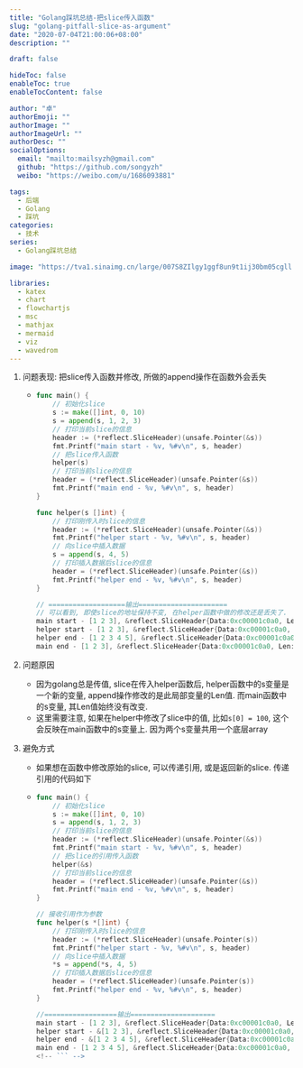 ```yaml
---
title: "Golang踩坑总结-把slice传入函数"
slug: "golang-pitfall-slice-as-argument"
date: "2020-07-04T21:00:06+08:00"
description: ""

draft: false

hideToc: false
enableToc: true
enableTocContent: false

author: "卓"
authorEmoji: ""
authorImage: ""
authorImageUrl: ""
authorDesc: ""
socialOptions:
  email: "mailto:mailsyzh@gmail.com"
  github: "https://github.com/songyzh"
  weibo: "https://weibo.com/u/1686093881"

tags:
  - 后端
  - Golang
  - 踩坑
categories:
  - 技术
series:
  - Golang踩坑总结

image: "https://tva1.sinaimg.cn/large/007S8ZIlgy1ggf8un9t1ij30bm05cgll.jpg"

libraries:
  - katex
  - chart
  - flowchartjs
  - msc
  - mathjax
  - mermaid
  - viz
  - wavedrom
---
```


1.  问题表现: 把slice传入函数并修改, 所做的append操作在函数外会丢失

    -   ```go
        func main() {
        	// 初始化slice
        	s := make([]int, 0, 10)
        	s = append(s, 1, 2, 3)
        	// 打印当前slice的信息
        	header := (*reflect.SliceHeader)(unsafe.Pointer(&s))
        	fmt.Printf("main start - %v, %#v\n", s, header)
        	// 把slice传入函数
        	helper(s)
        	// 打印当前slice的信息
        	header = (*reflect.SliceHeader)(unsafe.Pointer(&s))
        	fmt.Printf("main end - %v, %#v\n", s, header)
        }

        func helper(s []int) {
        	// 打印刚传入时slice的信息
        	header := (*reflect.SliceHeader)(unsafe.Pointer(&s))
        	fmt.Printf("helper start - %v, %#v\n", s, header)
        	// 向slice中插入数据
        	s = append(s, 4, 5)
        	// 打印插入数据后slice的信息
        	header = (*reflect.SliceHeader)(unsafe.Pointer(&s))
        	fmt.Printf("helper end - %v, %#v\n", s, header)
        }

        // ===================输出======================
        // 可以看到, 即使slice的地址保持不变, 在helper函数中做的修改还是丢失了.
        main start - [1 2 3], &reflect.SliceHeader{Data:0xc00001c0a0, Len:3, Cap:10}
        helper start - [1 2 3], &reflect.SliceHeader{Data:0xc00001c0a0, Len:3, Cap:10}
        helper end - [1 2 3 4 5], &reflect.SliceHeader{Data:0xc00001c0a0, Len:5, Cap:10}
        main end - [1 2 3], &reflect.SliceHeader{Data:0xc00001c0a0, Len:3, Cap:10}
        ```

2.  问题原因
    -   因为golang总是传值, slice在传入helper函数后, helper函数中的s变量是一个新的变量, append操作修改的是此局部变量的Len值. 而main函数中的s变量, 其Len值始终没有改变.
    -   这里需要注意, 如果在helper中修改了slice中的值, 比如`s[0] = 100`, 这个会反映在main函数中的s变量上. 因为两个s变量共用一个底层array
3.  避免方式

    -   如果想在函数中修改原始的slice, 可以传递引用, 或是返回新的slice. 传递引用的代码如下

    -   ```go
        func main() {
        	// 初始化slice
        	s := make([]int, 0, 10)
        	s = append(s, 1, 2, 3)
        	// 打印当前slice的信息
        	header := (*reflect.SliceHeader)(unsafe.Pointer(&s))
        	fmt.Printf("main start - %v, %#v\n", s, header)
        	// 把slice的引用传入函数
        	helper(&s)
        	// 打印当前slice的信息
        	header = (*reflect.SliceHeader)(unsafe.Pointer(&s))
        	fmt.Printf("main end - %v, %#v\n", s, header)
        }

        // 接收引用作为参数
        func helper(s *[]int) {
        	// 打印刚传入时slice的信息
        	header := (*reflect.SliceHeader)(unsafe.Pointer(s))
        	fmt.Printf("helper start - %v, %#v\n", s, header)
        	// 向slice中插入数据
        	*s = append(*s, 4, 5)
        	// 打印插入数据后slice的信息
        	header = (*reflect.SliceHeader)(unsafe.Pointer(s))
        	fmt.Printf("helper end - %v, %#v\n", s, header)
        }

        //==================输出=====================
        main start - [1 2 3], &reflect.SliceHeader{Data:0xc00001c0a0, Len:3, Cap:10}
        helper start - &[1 2 3], &reflect.SliceHeader{Data:0xc00001c0a0, Len:3, Cap:10}
        helper end - &[1 2 3 4 5], &reflect.SliceHeader{Data:0xc00001c0a0, Len:5, Cap:10}
        main end - [1 2 3 4 5], &reflect.SliceHeader{Data:0xc00001c0a0, Len:5, Cap:10}
        <!-- ``` -->